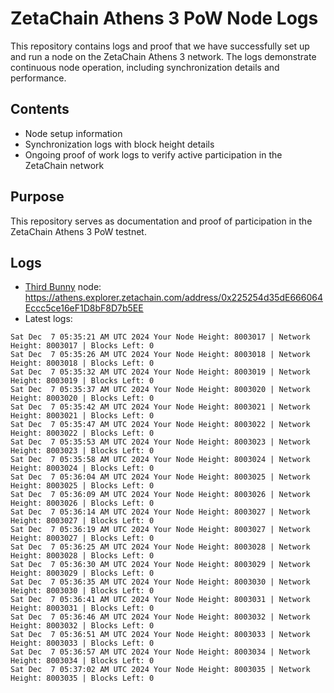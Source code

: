 # ZetaChain Athens 3 PoW Node Logs
This repository contains logs and proof that we have successfully set up and run a node on the ZetaChain Athens 3 network. The logs demonstrate continuous node operation, including synchronization details and performance.

## Contents
- Node setup information
- Synchronization logs with block height details
- Ongoing proof of work logs to verify active participation in the ZetaChain network

## Purpose
This repository serves as documentation and proof of participation in the ZetaChain Athens 3 PoW testnet.

## Logs

- [Third Bunny](https://thirdbunny.xyz/) node: https://athens.explorer.zetachain.com/address/0x225254d35dE666064Eccc5ce16eF1D8bF8D7b5EE
- Latest logs:
```
Sat Dec  7 05:35:21 AM UTC 2024 Your Node Height: 8003017 | Network Height: 8003017 | Blocks Left: 0
Sat Dec  7 05:35:26 AM UTC 2024 Your Node Height: 8003018 | Network Height: 8003018 | Blocks Left: 0
Sat Dec  7 05:35:32 AM UTC 2024 Your Node Height: 8003019 | Network Height: 8003019 | Blocks Left: 0
Sat Dec  7 05:35:37 AM UTC 2024 Your Node Height: 8003020 | Network Height: 8003020 | Blocks Left: 0
Sat Dec  7 05:35:42 AM UTC 2024 Your Node Height: 8003021 | Network Height: 8003021 | Blocks Left: 0
Sat Dec  7 05:35:47 AM UTC 2024 Your Node Height: 8003022 | Network Height: 8003022 | Blocks Left: 0
Sat Dec  7 05:35:53 AM UTC 2024 Your Node Height: 8003023 | Network Height: 8003023 | Blocks Left: 0
Sat Dec  7 05:35:58 AM UTC 2024 Your Node Height: 8003024 | Network Height: 8003024 | Blocks Left: 0
Sat Dec  7 05:36:04 AM UTC 2024 Your Node Height: 8003025 | Network Height: 8003025 | Blocks Left: 0
Sat Dec  7 05:36:09 AM UTC 2024 Your Node Height: 8003026 | Network Height: 8003026 | Blocks Left: 0
Sat Dec  7 05:36:14 AM UTC 2024 Your Node Height: 8003027 | Network Height: 8003027 | Blocks Left: 0
Sat Dec  7 05:36:19 AM UTC 2024 Your Node Height: 8003027 | Network Height: 8003027 | Blocks Left: 0
Sat Dec  7 05:36:25 AM UTC 2024 Your Node Height: 8003028 | Network Height: 8003028 | Blocks Left: 0
Sat Dec  7 05:36:30 AM UTC 2024 Your Node Height: 8003029 | Network Height: 8003029 | Blocks Left: 0
Sat Dec  7 05:36:35 AM UTC 2024 Your Node Height: 8003030 | Network Height: 8003030 | Blocks Left: 0
Sat Dec  7 05:36:41 AM UTC 2024 Your Node Height: 8003031 | Network Height: 8003031 | Blocks Left: 0
Sat Dec  7 05:36:46 AM UTC 2024 Your Node Height: 8003032 | Network Height: 8003032 | Blocks Left: 0
Sat Dec  7 05:36:51 AM UTC 2024 Your Node Height: 8003033 | Network Height: 8003033 | Blocks Left: 0
Sat Dec  7 05:36:57 AM UTC 2024 Your Node Height: 8003034 | Network Height: 8003034 | Blocks Left: 0
Sat Dec  7 05:37:02 AM UTC 2024 Your Node Height: 8003035 | Network Height: 8003035 | Blocks Left: 0
```
